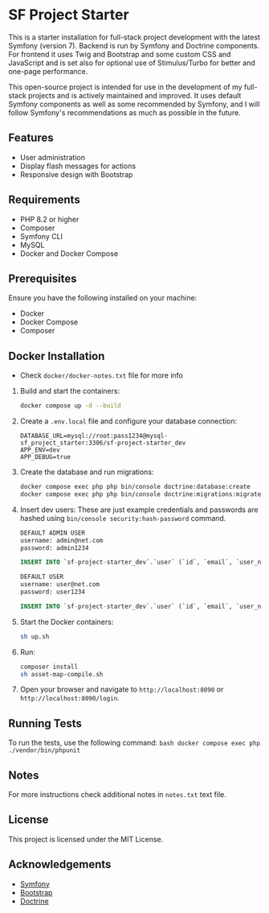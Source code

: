 # SF Project Starter

This is a starter installation for full-stack project development with the latest Symfony (version 7). 
Backend is run by Symfony and Doctrine components.
For frontend it uses Twig and Bootstrap and some custom CSS and JavaScript and is set also for optional use of Stimulus/Turbo for better and one-page performance.

This open-source project is intended for use in the development of my full-stack projects and is actively maintained and improved. It uses default Symfony components as well as some recommended by Symfony, and I will follow Symfony's recommendations as much as possible in the future.

## Features

- User administration
- Display flash messages for actions
- Responsive design with Bootstrap

## Requirements

- PHP 8.2 or higher
- Composer
- Symfony CLI
- MySQL
- Docker and Docker Compose

## Prerequisites

Ensure you have the following installed on your machine:

- Docker
- Docker Compose
- Composer

## Docker Installation

- Check `docker/docker-notes.txt` file for more info

1. Build and start the containers:

    ```bash
    docker compose up -d --build
    ```

2. Create a `.env.local` file and configure your database connection:

    ```dotenv
    DATABASE_URL=mysql://root:pass1234@mysql-sf_project_starter:3306/sf-project-starter_dev
    APP_ENV=dev
    APP_DEBUG=true
    ```

3. Create the database and run migrations:

    ```bash
    docker compose exec php php bin/console doctrine:database:create
    docker compose exec php php bin/console doctrine:migrations:migrate
    ```

4. Insert dev users:
    These are just example credentials and passwords are hashed using `bin/console security:hash-password` command.

    ```bash
    DEFAULT ADMIN USER
    username: admin@net.com
    password: admin1234
    ```

    ```sql
    INSERT INTO `sf-project-starter_dev`.`user` (`id`, `email`, `user_name`, `password`, `roles`, `first_name`, `last_name`, `active`) VALUES (1, 'admin@net.com', 'admin', '$2y$13$woWveCWpnhEiWPirdbvZu.nBRaKujD07uaFiJhkI/eEtQs5z9S36e', '["ROLE_ADMIN"]', 'Admin', 'User', 1);
    ```

    ```bash
    DEFAULT USER
    username: user@net.com
    password: user1234
    ```

    ```sql
    INSERT INTO `sf-project-starter_dev`.`user` (`id`, `email`, `user_name`, `password`, `roles`, `first_name`, `last_name`, `active`) VALUES (2, 'user@net.com', 'user', '$2y$13$Yfbvi3rzhcRV4Y3Adw4q3ekiq4R01p0n.tEIpwK7ls7bdVivmHu4e', '["ROLE_USER"]', 'Joe', 'Doe', 1);
    ```

5. Start the Docker containers:

    ```bash
    sh up.sh
    ```

6. Run:
    ```bash
    composer install
    sh asset-map-compile.sh
    ```

7. Open your browser and navigate to `http://localhost:8090` or `http://localhost:8090/login`.

## Running Tests

To run the tests, use the following command:
    ```bash
    docker compose exec php ./vendor/bin/phpunit
    ```

## Notes

For more instructions check additional notes in `notes.txt` text file.

## License

This project is licensed under the MIT License.

## Acknowledgements

- [Symfony](https://symfony.com/)
- [Bootstrap](https://getbootstrap.com/)
- [Doctrine](https://www.doctrine-project.org/)